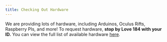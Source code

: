 ```yaml
---
title: Checking Out Hardware
---
```


We are providing lots of hardware, including Arduinos, Oculus Rifts, Raspberry PIs, and more! To request hardware, **stop by Love 184 with your ID.** You can view the full list of available hardware [here](hardware.hack.gt).
